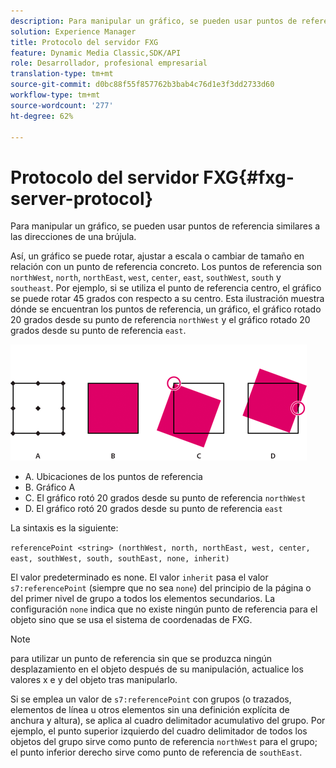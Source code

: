 ```yaml
---
description: Para manipular un gráfico, se pueden usar puntos de referencia similares a las direcciones de una brújula.
solution: Experience Manager
title: Protocolo del servidor FXG
feature: Dynamic Media Classic,SDK/API
role: Desarrollador, profesional empresarial
translation-type: tm+mt
source-git-commit: d0bc88f55f857762b3bab4c76d1e3f3dd2733d60
workflow-type: tm+mt
source-wordcount: '277'
ht-degree: 62%

---
```



# Protocolo del servidor FXG{#fxg-server-protocol}

Para manipular un gráfico, se pueden usar puntos de referencia similares a las direcciones de una brújula.

Así, un gráfico se puede rotar, ajustar a escala o cambiar de tamaño en relación con un punto de referencia concreto. Los puntos de referencia son `northWest`, `north`, `northEast`, `west`, `center`, `east`, `southWest`, `south` y `southeast`. Por ejemplo, si se utiliza el punto de referencia centro, el gráfico se puede rotar 45 grados con respecto a su centro. Esta ilustración muestra dónde se encuentran los puntos de referencia, un gráfico, el gráfico rotado 20 grados desde su punto de referencia `northWest` y el gráfico rotado 20 grados desde su punto de referencia `east`.

![](assets/wp_ref_points.png)

* A. Ubicaciones de los puntos de referencia
* B. Gráfico A
* C. El gráfico rotó 20 grados desde su punto de referencia `northWest`
* D. El gráfico rotó 20 grados desde su punto de referencia `east`

La sintaxis es la siguiente:

`referencePoint <string> (northWest, north, northEast, west, center, east, southWest, south, southEast, none, inherit)`

El valor predeterminado es none. El valor `inherit` pasa el valor `s7:referencePoint` (siempre que no sea `none`) del principio de la página o del primer nivel de grupo a todos los elementos secundarios. La configuración `none` indica que no existe ningún punto de referencia para el objeto sino que se usa el sistema de coordenadas de FXG.

>[!NOTE]
>
>para utilizar un punto de referencia sin que se produzca ningún desplazamiento en el objeto después de su manipulación, actualice los valores x e y del objeto tras manipularlo.

Si se emplea un valor de `s7:referencePoint`   con grupos (o trazados, elementos de línea u otros elementos sin una definición explícita de anchura y altura), se aplica al cuadro delimitador acumulativo del grupo. Por ejemplo, el punto superior izquierdo del cuadro delimitador de todos los objetos del grupo sirve como punto de referencia `northWest` para el grupo; el punto inferior derecho sirve como punto de referencia de `southEast`.

